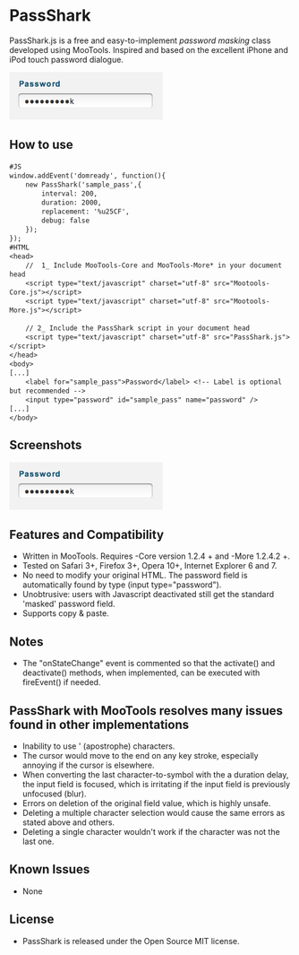 PassShark
===========

PassShark.js is a free and easy-to-implement *password masking* class developed
using MooTools. Inspired and based on the excellent iPhone and iPod touch 
password dialogue.

![Screenshot](http://github.com/Rendez/PassShark/raw/master/Docs/screenshot1.png)

How to use
----------

	#JS
	window.addEvent('domready', function(){
        new PassShark('sample_pass',{
            interval: 200,
            duration: 2000,
            replacement: '%u25CF',
            debug: false
        });
    });
	#HTML
	<head>
		//  1_ Include MooTools-Core and MooTools-More* in your document head
		<script type="text/javascript" charset="utf-8" src="Mootools-Core.js"></script>
		<script type="text/javascript" charset="utf-8" src="Mootools-More.js"></script>

		// 2_ Include the PassShark script in your document head
		<script type="text/javascript" charset="utf-8" src="PassShark.js"></script>
	</head>
	<body>
	[...]
		<label for="sample_pass">Password</label> <!-- Label is optional but recommended -->
		<input type="password" id="sample_pass" name="password" />
	[...]
	</body>

Screenshots
-----------

![Screenshot 1](http://github.com/Rendez/PassShark/raw/master/Docs/screenshot1.png)


Features and Compatibility
-----------------
* Written in MooTools. Requires -Core version 1.2.4 + and -More 1.2.4.2 +.
* Tested on Safari 3+, Firefox 3+, Opera 10+, Internet Explorer 6 and 7.
* No need to modify your original HTML. The password field is automatically found by type (input type="password").
* Unobtrusive: users with Javascript deactivated still get the standard 'masked' password field.
* Supports copy & paste.

Notes
-----------------
* The "onStateChange" event is commented so that the activate() and deactivate() methods, when implemented, can be executed with fireEvent() if needed.

PassShark with MooTools resolves many issues found in other implementations
-----------------
* Inability to use ' (apostrophe) characters.
* The cursor would move to the end on any key stroke, especially annoying 
if the cursor is elsewhere.
* When converting the last character-to-symbol with the a duration delay, the input
field is focused, which is irritating if the input field is previously unfocused (blur).
* Errors on deletion of the original field value, which is highly unsafe.
* Deleting a multiple character selection would cause the same errors as stated
above and others.
* Deleting a single character wouldn't work if the character was not the last one.

Known Issues
-----------------
* None

License
-----------------
* PassShark is released under the Open Source MIT license.